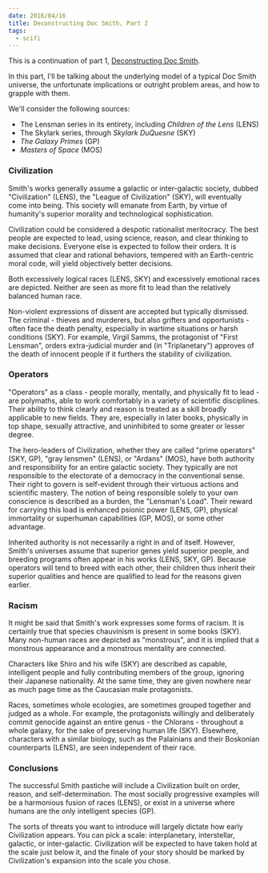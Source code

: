 ```yaml
---
date: 2016/04/16
title: Deconstructing Doc Smith, Part 2
tags:
  - scifi
---
```


This is a continuation of part 1,
[Deconstructing Doc Smith](/blog/2016-03-24-deconstructing-doc-smith.html).

In this part, I'll be talking about the underlying model
of a typical Doc Smith universe, the unfortunate implications
or outright problem areas, and how to grapple with them.

<!-- more -->

We'll consider the following sources:

* The Lensman series in its entirety, including _Children of the Lens_ (LENS)
* The Skylark series, through _Skylark DuQuesne_ (SKY)
* _The Galaxy Primes_ (GP)
* _Masters of Space_ (MOS)

### Civilization

Smith's works generally assume a galactic or inter-galactic society,
dubbed "Civilization" (LENS), the "League of Civilization" (SKY),
will eventually come into being.
This society will emanate from Earth, by virtue of humanity's
superior morality and technological sophistication.

Civilization could be considered a despotic rationalist meritocracy.
The best people are expected to lead,
using science, reason, and clear thinking to make decisions.
Everyone else is expected to follow their orders.
It is assumed that clear and rational behaviors,
tempered with an Earth-centric moral code,
will yield objectively better decisions.

Both excessively logical races (LENS, SKY) and
excessively emotional races are depicted.
Neither are seen as more fit to lead than the relatively balanced human race.

Non-violent expressions of dissent are accepted but typically dismissed.
The criminal - thieves and murderers, but also grifters and opportunists -
often face the death penalty, especially in wartime situations
or harsh conditions (SKY).
For example, Virgil Samms, the protagonist of "First Lensman",
orders extra-judicial murder and (in "Triplanetary")
approves of the death of innocent people if it furthers the stability of civilization.

### Operators

"Operators" as a class - people morally, mentally, and physically fit to lead -
are polymaths, able to work comfortably in a variety of scientific disciplines.
Their ability to think clearly and reason is treated as a skill broadly applicable
to new fields.
They are, especially in later books, physically in top shape, sexually attractive,
and uninhibited to some greater or lesser degree.

The hero-leaders of Civilization, whether they are called "prime operators" (SKY, GP),
"gray lensmen" (LENS), or "Ardans" (MOS), have both authority and responsibility
for an entire galactic society.
They typically are not responsible to the electorate of a democracy in the conventional sense.
Their right to govern is self-evident through their
virtuous actions and scientific mastery.
The notion of being responsible solely to your own conscience is described
as a burden, the "Lensman's Load".
Their reward for carrying this load is enhanced psionic power (LENS, GP),
physical immortality or superhuman capabilities (GP, MOS),
or some other advantage.

Inherited authority is not necessarily a right in and of itself.
However, Smith's universes assume that superior genes yield superior people,
and breeding programs often appear in his works (LENS, SKY, GP).
Because operators will tend to breed with each other, their
children thus inherit their superior qualities and hence are qualified
to lead for the reasons given earlier.

### Racism

It might be said that Smith's work expresses some forms of racism.
It is certainly true that species chauvinism is present in some books (SKY).
Many non-human races are depicted as "monstrous", and it is implied
that a monstrous appearance and a monstrous mentality are connected.

Characters like Shiro and his wife (SKY) are
described as capable, intelligent people and fully contributing members
of the group, ignoring their Japanese nationality.
At the same time, they are given nowhere near as much page time
as the Caucasian male protagonists.

Races, sometimes whole ecologies, are sometimes grouped together
and judged as a whole.
For example, the protagonists willingly and deliberately
commit genocide against an entire genus - the Chlorans -
throughout a whole galaxy, for the sake of preserving human life (SKY).
Elsewhere, characters with a similar biology, such as the
Palainians and their Boskonian counterparts (LENS),
are seen independent of their race.

### Conclusions

The successful Smith pastiche will include a Civilization
built on order, reason, and self-determination.
The most socially progressive examples will be a
harmonious fusion of races (LENS), or exist in a universe
where humans are the only intelligent species (GP).

The sorts of threats you want to introduce will
largely dictate how early Civilization appears.
You can pick a scale: interplanetary, interstellar,
galactic, or inter-galactic.
Civilization will be expected to have taken hold
at the scale just below it, and the finale of your
story should be marked by Civilization's expansion
into the scale you chose.
